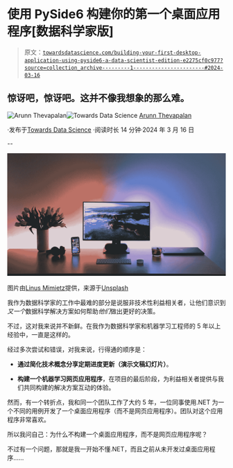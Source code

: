 # 使用 PySide6 构建你的第一个桌面应用程序[数据科学家版]

> 原文：[`towardsdatascience.com/building-your-first-desktop-application-using-pyside6-a-data-scientist-edition-e2275cf0c977?source=collection_archive---------1-----------------------#2024-03-16`](https://towardsdatascience.com/building-your-first-desktop-application-using-pyside6-a-data-scientist-edition-e2275cf0c977?source=collection_archive---------1-----------------------#2024-03-16)

## 惊讶吧，惊讶吧。这并不像我想象的那么难。

[](https://arunnthevapalan.medium.com/?source=post_page---byline--e2275cf0c977--------------------------------)![Arunn Thevapalan](https://arunnthevapalan.medium.com/?source=post_page---byline--e2275cf0c977--------------------------------)[](https://towardsdatascience.com/?source=post_page---byline--e2275cf0c977--------------------------------)![Towards Data Science](https://towardsdatascience.com/?source=post_page---byline--e2275cf0c977--------------------------------) [Arunn Thevapalan](https://arunnthevapalan.medium.com/?source=post_page---byline--e2275cf0c977--------------------------------)

·发布于[Towards Data Science](https://towardsdatascience.com/?source=post_page---byline--e2275cf0c977--------------------------------) ·阅读时长 14 分钟·2024 年 3 月 16 日

--

![](img/2e004fd42ea473ba2241ca5df7960186.png)

图片由[Linus Mimietz](https://unsplash.com/@linusmimietz?utm_source=medium&utm_medium=referral)提供，来源于[Unsplash](https://unsplash.com/?utm_source=medium&utm_medium=referral)

我作为数据科学家的工作中最难的部分是说服非技术性利益相关者，让他们意识到*又一个*数据科学解决方案如何帮助*他们*做出更好的决策。

不过，这对我来说并不新鲜。在我作为数据科学家和机器学习工程师的 5 年以上经验中，一直是这样的。

经过多次尝试和错误，对我来说，行得通的顺序是：

+   **通过简化技术概念分享定期进度更新（演示文稿幻灯片）**。

+   **构建一个机器学习网页应用程序**，在项目的最后阶段，为利益相关者提供与我们共同构建的解决方案互动的体验。

然而，有一个转折点，我和同一个团队工作了大约 5 年，一位同事使用.NET 为一个不同的用例开发了一个桌面应用程序（而不是网页应用程序）。团队对这个应用程序非常喜欢。

所以我问自己：为什么不构建一个桌面应用程序，而不是网页应用程序呢？

不过有一个问题，那就是我一开始不懂.NET，而且之前从未开发过桌面应用程序……
